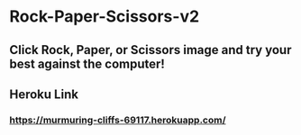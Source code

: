 # Rock-Paper-Scissors-v2

## Click Rock, Paper, or Scissors image and try your best against the computer!

## Heroku Link
### https://murmuring-cliffs-69117.herokuapp.com/
